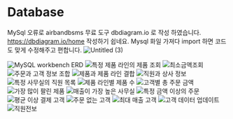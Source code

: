 # Database
MySql 오류로 airbandbsms 무료 도구 dbdiagram.io 로 작성 하였습니다.
https://dbdiagram.io/home 작성하기 쉽네요. Mysql 화일 가져다 import 하면 코드도 맞게 수정해주고 편합니다.
![Untitled (3)](https://github.com/Seou0912/Database/assets/151927766/ec982421-e331-4677-b75d-6a8e67e9d967)

![MySQL workbench ERD](https://github.com/Seou0912/Database/assets/151927766/eb0f21c2-03fb-408f-ae81-a37fb0c51856)
![특정 제품 라인의 제품 조회](https://github.com/Seou0912/Database/assets/151927766/b49312f0-2a68-4fad-9cba-df9d000a36e1)
![최소금액조회](https://github.com/Seou0912/Database/assets/151927766/acbc0a04-2307-43c9-b26f-025d83dceb17)
![주문과 고객 정보 조합](https://github.com/Seou0912/Database/assets/151927766/502c6cf1-a78b-4bec-9494-da64de468d6f)
![제품과 제품 라인 결합](https://github.com/Seou0912/Database/assets/151927766/1c5d5048-2a4a-4923-91bf-78f6881cba2a)
![직원과 상사 정보](https://github.com/Seou0912/Database/assets/151927766/0e74ee6f-4264-4262-9cf3-1e1d3a1e7ae0)
![특정 사무실의 직원 목록](https://github.com/Seou0912/Database/assets/151927766/0754dc77-c39d-4ada-906c-66600b8f5238)
![제품 라인별 제품 수](https://github.com/Seou0912/Database/assets/151927766/ecfefd6a-fe01-4910-9261-9b08a276c1cb)
![고객별 총 주문 금액](https://github.com/Seou0912/Database/assets/151927766/bae9e81a-d10e-479f-83c2-5b93a44f0aa1)
![가장 많이 팔린 제품](https://github.com/Seou0912/Database/assets/151927766/ee0a3540-66df-4274-b9d7-3d66e5d9bf4f)
![매출이 가장 높은 사무실](https://github.com/Seou0912/Database/assets/151927766/19a91157-50e4-415e-bfe7-a1d97287443f)
![특정 금액 이상의 주문](https://github.com/Seou0912/Database/assets/151927766/67701664-793b-41a3-840a-66df3c8f2ecf)
![평균 이상 결제 고객](https://github.com/Seou0912/Database/assets/151927766/0ce6add5-d9c3-4729-801f-216188eb7641)
![주문 없는 고객](https://github.com/Seou0912/Database/assets/151927766/6f85309c-9b28-4af8-8be1-a699830c4db2)
![최대 매출 고객](https://github.com/Seou0912/Database/assets/151927766/e2db7891-cd15-434e-947d-0ca2b4bdae22)
![고객 데이터 업데이트](https://github.com/Seou0912/Database/assets/151927766/d6132aa7-b349-453b-9430-b93292ba008a)
![직원전보](https://github.com/Seou0912/Database/assets/151927766/c87b3c95-a49e-4f47-9c8e-c51272279ae3)

